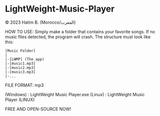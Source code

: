 # LightWeight-Music-Player
© 2023 Hatim B. (Morocco/المغرب)

HOW TO USE:
	Simply make a folder that contains your favorite songs.
	If no music files detected, the program will crash.
	The structure must look like this:

	[Music Folder]
	|
	|-[LWMP] (The app)
	|-[music1.mp3]
	|-[music2.mp3]
	|-[music3.mp3]
	|-...

FILE FORMAT: mp3

(Windows) : LightWeight Music Player.exe
(Linux) : LightWeight Music Player (LINUX)

FREE AND OPEN-SOURCE NOW!
